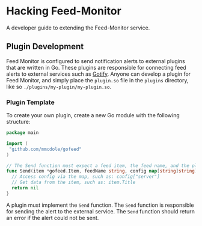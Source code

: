 # Hacking Feed-Monitor

A developer guide to extending the Feed-Monitor service.

## Plugin Development

Feed Monitor is configured to send notification alerts to external plugins that are written in Go. These plugins are responsible for connecting feed alerts to external services such as [Gotify](https://gotify.io). Anyone can develop a plugin for Feed Monitor, and simply place the `plugin.so` file in the `plugins` directory, like so `./plugins/my-plugin/my-plugin.so`.

### Plugin Template

To create your own plugin, create a new Go  module with the following structure:

```go
package main

import (
 "github.com/mmcdole/gofeed"
)

// The Send function must expect a feed item, the feed name, and the plugin configuration.
func Send(item *gofeed.Item, feedName string, config map[string]string) (error) {
  // Access config via the map, such as: config["server"]
  // Get data from the item, such as: item.Title
  return nil
}
```

A plugin must implement the `Send` function. The `Send` function is responsible for sending the alert to the external service. The `Send` function should return an error if the alert could not be sent.
